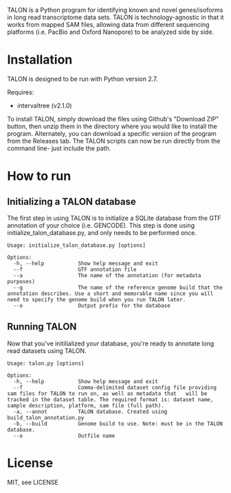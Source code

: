 TALON is a Python program for identifying known and novel genes/isoforms
in long read transcriptome data sets. TALON is technology-agnostic in that it
works from mapped SAM files, allowing data from different sequencing platforms
(i.e. PacBio and Oxford Nanopore) to be analyzed side by side. 

# Installation
TALON is designed to be run with Python version 2.7.

Requires:
* intervaltree (v2.1.0)

To install TALON, simply download the files using Github's "Download ZIP" button, then unzip them in the directory where you would like to install the program. Alternately, you can download a specific version of the program from the Releases tab. The TALON scripts can now be run directly from the command line- just include the path.

# How to run

## Initializing a TALON database
The first step in using TALON is to initialize a SQLite database from the GTF annotation of your choice (i.e. GENCODE). This step is done using initialize_talon_database.py, and only needs to be performed once.  

```
Usage: initialize_talon_database.py [options]

Options:
  -h, --help           Show help message and exit
  --f                  GTF annotation file
  --a                  The name of the annotation (for metadata purposes)
  --g                  The name of the reference genome build that the annotation describes. Use a short and memorable name since you will need to specify the genome build when you run TALON later.
  --o                  Output prefix for the database
```

## Running TALON
Now that you've initilialized your database, you're ready to annotate long read datasets using TALON. 

```
Usage: talon.py [options]

Options:
  -h, --help           Show help message and exit  
  --f                  Comma-delimited dataset config file providing sam files for TALON to run on, as well as metadata that   will be tracked in the dataset table. The required format is: dataset name, sample description, platform, sam file (full path).  
  -a, --annot          TALON database. Created using build_talon_annotation.py  
  -b, --build          Genome build to use. Note: must be in the TALON database.  
  --o                  Outfile name
```

# License
MIT, see LICENSE
